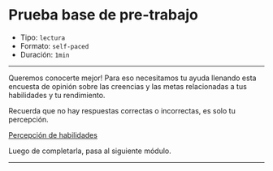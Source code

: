 # Prueba base de pre-trabajo

* Tipo: `lectura`
* Formato: `self-paced`
* Duración: `1min`

***

Queremos conocerte mejor! Para eso necesitamos tu ayuda llenando esta encuesta
de opinión sobre las creencias y las metas relacionadas a tus habilidades y tu
rendimiento.

Recuerda que no hay respuestas correctas o incorrectas, es solo tu percepción.

[Percepción de habilidades](https://laboratoria.typeform.com/to/YUP758?email=xxxxx&fname=xxxxx&city=xxxxx&flow=xxxxx)

Luego de completarla, pasa al siguiente módulo.

***
